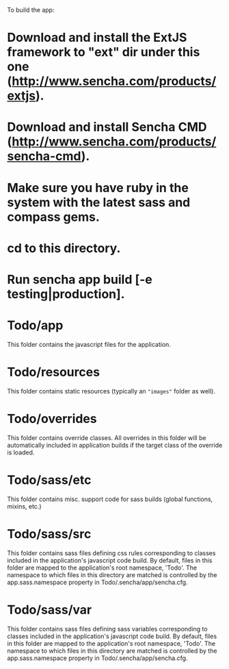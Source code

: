 To build the app:
# Download and install the ExtJS framework to "ext" dir under this one (http://www.sencha.com/products/extjs).
# Download and install Sencha CMD (http://www.sencha.com/products/sencha-cmd).
# Make sure you have ruby in the system with the latest sass and compass gems.
# cd to this directory.
# Run sencha app build [-e testing|production].

# Todo/app

This folder contains the javascript files for the application.

# Todo/resources

This folder contains static resources (typically an `"images"` folder as well).

# Todo/overrides

This folder contains override classes. All overrides in this folder will be
automatically included in application builds if the target class of the override
is loaded.

# Todo/sass/etc

This folder contains misc. support code for sass builds (global functions,
mixins, etc.)

# Todo/sass/src

This folder contains sass files defining css rules corresponding to classes
included in the application's javascript code build.  By default, files in this
folder are mapped to the application's root namespace, 'Todo'. The
namespace to which files in this directory are matched is controlled by the
app.sass.namespace property in Todo/.sencha/app/sencha.cfg.

# Todo/sass/var

This folder contains sass files defining sass variables corresponding to classes
included in the application's javascript code build.  By default, files in this
folder are mapped to the application's root namespace, 'Todo'. The
namespace to which files in this directory are matched is controlled by the
app.sass.namespace property in Todo/.sencha/app/sencha.cfg.